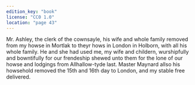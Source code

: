 ```yaml
---
edition_key: "book"
license: "CC0 1.0"
location: "page 43"
---
```

Mr. Ashley, the clerk of the cownsayle, his wife
and whole family removed from my howse in Mortlak to theyr
hows in London in Holborn, with all his whole family. He and
she had used me, my wife and childern, wurshipfully and
bowntifully for our frendeship shewed unto them for the lone of our
howse and lodgings from Allhallow-tyde last. Master Maynard
allso his howsehold removed the 15th and 16th day to London,
and my stable free delivered.
